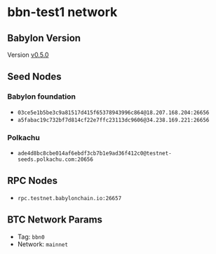 # bbn-test1 network

## Babylon Version

Version [v0.5.0](https://github.com/babylonchain/babylon/tree/v0.5.0)

## Seed Nodes

### Babylon foundation
- `03ce5e1b5be3c9a81517d415f65378943996c864@18.207.168.204:26656`
- `a5fabac19c732bf7d814cf22e7ffc23113dc9606@34.238.169.221:26656`

### Polkachu
- `ade4d8bc8cbe014af6ebdf3cb7b1e9ad36f412c0@testnet-seeds.polkachu.com:20656`

## RPC Nodes

- `rpc.testnet.babylonchain.io:26657`

## BTC Network Params

- Tag: `bbn0`
- Network: `mainnet`
